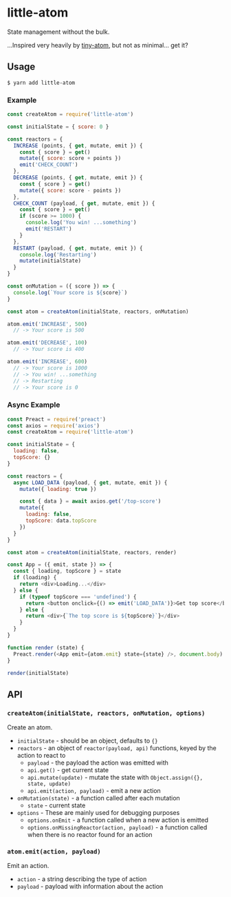 # little-atom

State management without the bulk.

...Inspired very heavily by [tiny-atom][], but not as minimal... get it?

## Usage

    $ yarn add little-atom

### Example

```js
const createAtom = require('little-atom')

const initialState = { score: 0 }

const reactors = {
  INCREASE (points, { get, mutate, emit }) {
    const { score } = get()
    mutate({ score: score + points })
    emit('CHECK_COUNT')
  },
  DECREASE (points, { get, mutate, emit }) {
    const { score } = get()
    mutate({ score: score - points })
  },
  CHECK_COUNT (payload, { get, mutate, emit }) {
    const { score } = get()
    if (score >= 1000) {
      console.log('You win! ...something')
      emit('RESTART')
    }
  },
  RESTART (payload, { get, mutate, emit }) {
    console.log('Restarting')
    mutate(initialState)
  }
}

const onMutation = ({ score }) => {
  console.log(`Your score is ${score}`)
}

const atom = createAtom(initialState, reactors, onMutation)

atom.emit('INCREASE', 500)
  // -> Your score is 500

atom.emit('DECREASE', 100)
  // -> Your score is 400

atom.emit('INCREASE', 600)
  // -> Your score is 1000
  // -> You win! ...something
  // -> Restarting
  // -> Your score is 0
```

### Async Example

```js
const Preact = require('preact')
const axios = require('axios')
const createAtom = require('little-atom')

const initialState = {
  loading: false,
  topScore: {}
}

const reactors = {
  async LOAD_DATA (payload, { get, mutate, emit }) {
    mutate({ loading: true })

    const { data } = await axios.get('/top-score')
    mutate({
      loading: false,
      topScore: data.topScore
    })
  }
}

const atom = createAtom(initialState, reactors, render)

const App = ({ emit, state }) => {
  const { loading, topScore } = state
  if (loading) {
    return <div>Loading...</div>
  } else {
    if (typeof topScore === 'undefined') {
      return <button onclick={() => emit('LOAD_DATA')}>Get top score</button>
    } else {
      return <div>{`The top score is ${topScore}`}</div>
    }
  }
}

function render (state) {
  Preact.render(<App emit={atom.emit} state={state} />, document.body)
}

render(initialState)

```

## API

### `createAtom(initialState, reactors, onMutation, options)`

Create an atom.

* `initialState` - should be an object, defaults to `{}`
* `reactors` - an object of `reactor(payload, api)` functions, keyed by the action to react to
  * `payload` - the payload the action was emitted with
  * `api.get()` - get current state
  * `api.mutate(update)` - mutate the state with `Object.assign({}, state, update)`
  * `api.emit(action, payload)` - emit a new action
* `onMutation(state)` - a function called after each mutation
  * `state` - current state
* `options` - These are mainly used for debugging purposes
  * `options.onEmit` - a function called when a new action is emitted
  * `options.onMissingReactor(action, payload)` - a function called when there is no reactor found for an action

### `atom.emit(action, payload)`

Emit an action.

* `action` - a string describing the type of action
* `payload` - payload with information about the action

[tiny-atom]: https://github.com/QubitProducts/tiny-atom
